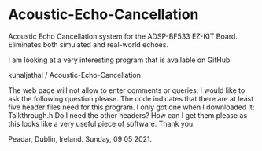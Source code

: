 # Acoustic-Echo-Cancellation
Acoustic Echo Cancellation system for the ADSP-BF533 EZ-KIT Board. Eliminates both simulated and real-world echoes.



I am looking at a very interesting program that is available on GitHub

 kunaljathal / Acoustic-Echo-Cancellation 

The web page will not allow to enter comments or queries.
I would like to ask the following question please.
The code indicates that there are at least five header files need for this program.
I only got one when I downloaded it; Talkthrough.h
Do I need the other headers?
How can I get them please as this looks like a very useful piece of software.
Thank you.

Peadar, Dublin, Ireland. Sunday, 09 05 2021. 

